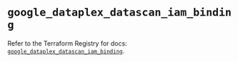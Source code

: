 # `google_dataplex_datascan_iam_binding`

Refer to the Terraform Registry for docs: [`google_dataplex_datascan_iam_binding`](https://registry.terraform.io/providers/hashicorp/google/5.18.0/docs/resources/dataplex_datascan_iam_binding).
